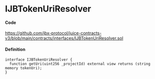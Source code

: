 # IJBTokenUriResolver

#### Code

https://github.com/jbx-protocol/juice-contracts-v3/blob/main/contracts/interfaces/IJBTokenUriResolver.sol

#### Definition

```
interface IJBTokenUriResolver {
  function getUri(uint256 _projectId) external view returns (string memory tokenUri);
}
```